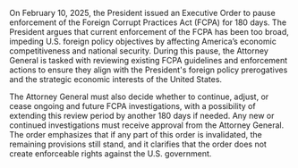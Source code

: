 On February 10, 2025, the President issued an Executive Order to pause enforcement of the Foreign Corrupt Practices Act (FCPA) for 180 days. The President argues that current enforcement of the FCPA has been too broad, impeding U.S. foreign policy objectives by affecting America’s economic competitiveness and national security. During this pause, the Attorney General is tasked with reviewing existing FCPA guidelines and enforcement actions to ensure they align with the President's foreign policy prerogatives and the strategic economic interests of the United States.

The Attorney General must also decide whether to continue, adjust, or cease ongoing and future FCPA investigations, with a possibility of extending this review period by another 180 days if needed. Any new or continued investigations must receive approval from the Attorney General. The order emphasizes that if any part of this order is invalidated, the remaining provisions still stand, and it clarifies that the order does not create enforceable rights against the U.S. government.